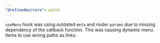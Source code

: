 ```yaml
---
"@refinedev/core": patch
---
```


`useMenu` hook was using outdated `meta` and router `params` due to missing dependency of the callback function. This was causing dynamic menu items to use wrong paths as links.
